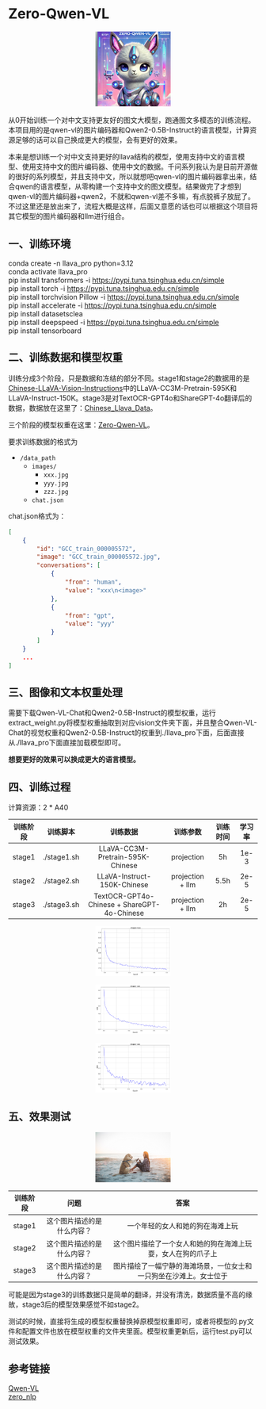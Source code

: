 # Zero-Qwen-VL
<p align="center">
  <img src="Zero-Qwen-VL.png" alt="Zero-Qwen-VL" style="width:30%;">
</p> 
从0开始训练一个对中文支持更友好的图文大模型，跑通图文多模态的训练流程。本项目用的是qwen-vl的图片编码器和Qwen2-0.5B-Instruct的语言模型，计算资源足够的话可以自己换成更大的模型，会有更好的效果。  

本来是想训练一个对中文支持更好的llava结构的模型，使用支持中文的语言模型、使用支持中文的图片编码器、使用中文的数据。千问系列我认为是目前开源做的很好的系列模型，并且支持中文，所以就想吧qwen-vl的图片编码器拿出来，结合qwen的语言模型，从零构建一个支持中文的图文模型。结果做完了才想到qwen-vl的图片编码器+qwen2，不就和qwen-vl差不多嘛，有点脱裤子放屁了。不过这里还是放出来了，流程大概是这样，后面又意愿的话也可以根据这个项目将其它模型的图片编码器和llm进行组合。

## 一、训练环境
conda create -n llava_pro python=3.12  
conda activate llava_pro  
pip install transformers -i https://pypi.tuna.tsinghua.edu.cn/simple  
pip install torch -i https://pypi.tuna.tsinghua.edu.cn/simple  
pip install torchvision Pillow -i https://pypi.tuna.tsinghua.edu.cn/simple  
pip install accelerate -i https://pypi.tuna.tsinghua.edu.cn/simple  
pip install datasetsclea  
pip install deepspeed -i https://pypi.tuna.tsinghua.edu.cn/simple  
pip install tensorboard  

## 二、训练数据和模型权重
训练分成3个阶段，只是数据和冻结的部分不同。stage1和stage2的数据用的是[Chinese-LLaVA-Vision-Instructions](https://huggingface.co/datasets/LinkSoul/Chinese-LLaVA-Vision-Instructions/tree/main)中的LLaVA-CC3M-Pretrain-595K和LLaVA-Instruct-150K。stage3是对TextOCR-GPT4o和ShareGPT-4o翻译后的数据，数据放在这里了：[Chinese_Llava_Data](https://huggingface.co/datasets/My521/Chinese_Llava_Data/tree/main)。  

三个阶段的模型权重在这里：[Zero-Qwen-VL](https://huggingface.co/My521/Zero-Qwen-VL)。  

要求训练数据的格式为


- `/data_path`
  - `images/`
    - `xxx.jpg`
    - `yyy.jpg`
    - `zzz.jpg`
  - `chat.json`  


chat.json格式为：

```json
[
    {
        "id": "GCC_train_000005572",
        "image": "GCC_train_000005572.jpg",
        "conversations": [
            {
                "from": "human",
                "value": "xxx\n<image>"
            },
            {
                "from": "gpt",
                "value": "yyy"
            }
        ]
    }
    ...
]  
```

## 三、图像和文本权重处理
需要下载Qwen-VL-Chat和Qwen2-0.5B-Instruct的模型权重，运行extract_weight.py将模型权重抽取到对应vision文件夹下面，并且整合Qwen-VL-Chat的视觉权重和Qwen2-0.5B-Instruct的权重到./llava_pro下面，后面直接从./llava_pro下面直接加载模型即可。  

**想要更好的效果可以换成更大的语言模型。**   

## 四、训练过程  
计算资源：2 * A40  

| 训练阶段        | 训练脚本        | 训练数据       | 训练参数       | 训练时间       | 学习率        |
|:---------------:|:---------------:|:--------------:|:--------------:|:--------------:|:-------------:|
| stage1   |  ./stage1.sh   |LLaVA-CC3M-Pretrain-595K-Chinese  | projection  | 5h  | 1e-3 |
| stage2   |  ./stage2.sh   |LLaVA-Instruct-150K-Chinese  | projection + llm  | 5.5h  | 2e-5 |
| stage3   |  ./stage3.sh   |TextOCR-GPT4o-Chinese + ShareGPT-4o-Chinese  | projection + llm  | 2h  | 2e-5 |  


<p align="center">
  <img src="stage1_loss.png" alt="loss" style="width:30%;">
</p> 

<p align="center">
  <img src="stage2_loss.png" alt="loss" style="width:30%;">
</p> 

<p align="center">
  <img src="stage3_loss.png" alt="loss" style="width:30%;">
</p> 


## 五、效果测试  

<p align="center">
  <img src="test.jpeg" alt="test" style="width:30%;">
</p> 

| 训练阶段        | 问题       | 答案       |
|:---------------:|:--------------:|:--------------:|
| stage1   | 这个图片描述的是什么内容？  | 一个年轻的女人和她的狗在海滩上玩  |
| stage2   | 这个图片描述的是什么内容？  | 这个图片描绘了一个女人和她的狗在海滩上玩耍，女人在狗的爪子上  |
| stage3   | 这个图片描述的是什么内容？  | 图片描绘了一幅宁静的海滩场景，一位女士和一只狗坐在沙滩上。女士位于  |  


可能是因为stage3的训练数据只是简单的翻译，并没有清洗，数据质量不高的缘故，stage3后的模型效果感觉不如stage2。

测试的时候，直接将生成的模型权重替换掉原模型权重即可，或者将模型的.py文件和配置文件也放在模型权重的文件夹里面。模型权重更新后，运行test.py可以测试效果。  


## 参考链接
[Qwen-VL](https://github.com/QwenLM/Qwen-VL)  
[zero_nlp](https://github.com/yuanzhoulvpi2017/zero_nlp/tree/main)  